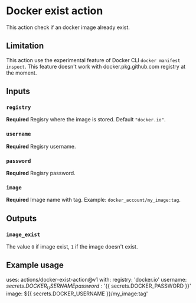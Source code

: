 # Docker exist action

This action check if an docker image already exist.

## Limitation

This action use the experimental feature of Docker CLI `docker manifest inspect`. This feature doesn't work with docker.pkg.github.com registry at the moment.

## Inputs

### `registry`

**Required** Regisry where the image is stored. Default `"docker.io"`.

### `username`

**Required** Regisry username.

### `password`

**Required** Regisry password.

### `image`

**Required** Image name with tag. Example: `docker_account/my_image:tag`.

## Outputs

### `image_exist`

The value `0` if image exist, `1` if the image doesn't exist.

## Example usage

uses: actions/docker-exist-action@v1
with:
  registry: 'docker.io'
  username: ${{ secrets.DOCKER_USERNAME }}
  password: '${{ secrets.DOCKER_PASSWORD }}'
  image: ${{ secrets.DOCKER_USERNAME }}/my_image:tag'
